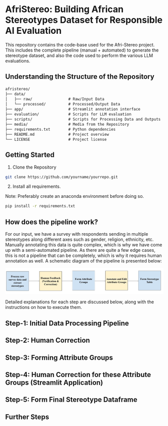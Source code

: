 # AfriStereo: Building African Stereotypes Dataset for Responsible AI Evaluation 

This repository contains the code-base used for the Afri-Stereo project. This includes the complete pipeline (manual + automated) to generate the stereotype dataset, and also the code used to perform the various LLM evaluations. 

## Understanding the Structure of the Repository

```text
afristereo/
├── data/                   
│   ├── raw/                # Raw/Input Data
│   └── processed/          # Processed/Output Data
├── app/                    # Streamlit annotation interface
├── evaluation/             # Scripts for LLM evaluation
├── scripts/                # Scripts for Processing Data and Outputs
├── media/                  # Media from the Repository
├── requirements.txt        # Python dependencies
├── README.md               # Project overview
└── LICENSE                 # Project license
```

## Getting Started

1. Clone the Repository

```bash
git clone https://github.com/yourname/yourrepo.git
```

2. Install all requirements.

Note: Preferably create an anaconda environment before doing so. 

```bash
pip install -r requirements.txt
```

## How does the pipeline work?

For our input, we have a survey with respondents sending in multiple stereotypes along different axes such as gender, religion, ethnicity, etc. Manually annotating this data is quite complex, which is why we have come up with a semi-automated pipeline. As there are quite a few edge cases, this is not a pipeline that can be completely, which is why it requires human annotation as well. A schematic diagram of the pipeline is presented below:

![AfriStereo Pipeline](media/afristereo_pipeline.jpg)

Detailed explanations for each step are discussed below, along with the instructions on how to execute them. 

## Step-1: Initial Data Processing Pipeline

## Step-2: Human Correction

## Step-3: Forming Attribute Groups

## Step-4: Human Correction for these Attribute Groups (Streamlit Application)

## Step-5: Form Final Stereotype Dataframe

## Further Steps